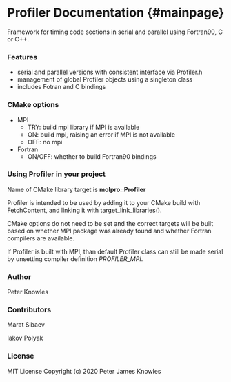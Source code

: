 Profiler Documentation                         {#mainpage}
======================

Framework for timing code sections in serial and parallel using Fortran90, C or C++.

### Features
  * serial and parallel versions with consistent interface via Profiler.h
  * management of global Profiler objects using a singleton class
  * includes Fotran and C bindings
  
### CMake options
  * MPI
    - TRY: build mpi library if MPI is available
    - ON: build mpi, raising an error if MPI is not available
    - OFF: no mpi
  * Fortran
    - ON/OFF: whether to build Fortran90 bindings
    
### Using Profiler in your project
Name of CMake library target is **molpro::Profiler**

Profiler is intended to be used by adding it to your CMake build with FetchContent,
and linking it with target_link_libraries().

CMake options do not need to be set and the correct targets will be built
based on whether MPI package was already found and 
whether Fortran compilers are available.

If Profiler is built with MPI, than default Profiler class can still be made serial
by unsetting compiler definition *PROFILER_MPI*.

### Author
Peter Knowles

### Contributors
Marat Sibaev

Iakov Polyak

### License

MIT License
Copyright (c) 2020 Peter James Knowles
